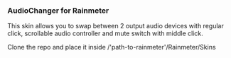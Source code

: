 ### AudioChanger for Rainmeter

This skin allows you to swap between 2 output audio devices with regular click, scrollable audio controller and mute switch with middle click.

Clone the repo and place it inside /'path-to-rainmeter'/Rainmeter/Skins

